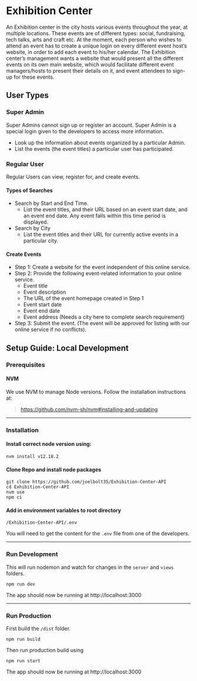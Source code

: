 # Exhibition Center
An Exhibition center in the city hosts 
various events throughout the year, at
multiple locations. These events are of
different types: social, fundraising,
tech talks, arts and craft etc. At the
moment, each person who wishes to attend
an event has to create a unique login on
every different event host’s website, in
order to add each event to his/her calendar.
The Exhibition center’s management wants a
website that would present all the different
events on its own main website, which would
facilitate different event managers/hosts
to present their details on it, and event
attendees to sign-up for these events.
## User Types
### Super Admin
Super Admins cannot sign up or register an account.
Super Admin is a special login given to the developers
to access more information.
 - Look up the information about events organized by a particular Admin.
 - List the events (the event titles) a particular user has participated.
### Regular User
Regular Users can view, register for, and create events.
#### Types of Searches
 - Search by Start and End Time.
   - List the event titles, and their URL based on an event start date,
   and an event end date. Any event falls within this time period is displayed.
 - Search by City
   - List the event titles and their URL for currently active events in a particular city.
#### Create Events
 - Step 1: Create a website for the event independent of this online service.
 - Step 2: Provide the following event-related information to your online service.
   - Event title
   - Event description
   - The URL of the event homepage created in Step 1
   - Event start date
   - Event end date
   - Event address (Needs a city here to complete search requirement)
 - Step 3: Submit the event. (The event will be approved for listing
 with our online service if no conflicts).
## Setup Guide: Local Development
### Prerequisites
#### NVM
We use NVM to manage Node versions.
Follow the installation instructions at:

> https://github.com/nvm-sh/nvm#installing-and-updating
___
### Installation
#### Install correct node version using:
```shell script
nvm install v12.18.2
```
#### Clone Repo and install node packages
```shell script
git clone https://github.com/joelbolt35/Exhibition-Center-API
cd Exhibition-Center-API
nvm use
npm ci
```
#### Add in environment variables to root directory
`/Exhibition-Center-API/.env`

You will need to get the content for the `.env` file from one of the developers.
___
### Run Development
This will run nodemon and watch for changes in the `server` and `views` folders.
```shell script
npm run dev
```
The app should now be running at http://localhost:3000
___
### Run Production
First build the `/dist` folder.
```shell script
npm run build
```
Then run production build using
```shell script
npm run start
```
The app should now be running at http://localhost:3000
